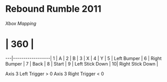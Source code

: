 # Rebound Rumble 2011


###### Xbox Mapping


 # |  360             |
---|------------------|
 1 |   A              |
 2 |   B              |
 3 |   X              |
 4 |   Y              |
 5 | Left Bumper      |
 6 | Right Bumper     |
 7 | Back             |
 8 | Start            |
 9 | Left Stick Down  |
 10| Right Stick Down |

Axis 3 Left  Trigger > 0
Axis 3 Right Trigger < 0
